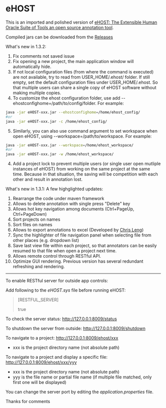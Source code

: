 # eHOST

This is an imported and polished version of [eHOST: The Extensible Human Oracle Suite of Tools an open source annotation tool](https://code.google.com/archive/p/ehost/).

Compiled jars can be downloaded from the [Releases](https://github.com/jianlins/ehost/releases)

What's new in 1.3.2:
1. Fix comments not saved issue
2. Fix opening a new project, the main application window will automatically hide.
3. If not local configuration files (from where the command is executed) are not available, try to read from USER_HOME/.ehost/ folder. If still empty, set the default configuration files under USER_HOME/.ehost. So that multiple users can share a single copy of eHOST software without making multiple copies.
4. To customize the ehost configuration folder, use add --ehostconfighome=/path/to/config/folder. For example: 
```bash
java -jar eHOST-xxx.jar --ehostconfighome=/home/ehost_config/
#or
java -jar eHOST-xxx.jar -c /home/ehost_config/
```
5. Similarly, you can also use command argument to set workspace when open eHOST, using --workspace=/path/to/workspace. For example:
```bash
java -jar eHOST-xxx.jar --workspace=/home/ehost_workspace/
#or
java -jar eHOST-xxx.jar -w /home/ehost_workspace/
```
4. Add a project lock to prevent multiple users (or single user open mutliple instances of eHOST) from working on the same project at the same time. Because in that situation, the saving will be competition with each other and result in annotation lost.


What's new in 1.3.1:
A few highglighted updates: 
1. Rearrange the code under maven framework
2. Allows to delete annotation with single press "Delete" key
3. Allows hot key navigation among documents (Ctrl+PageUp, Ctrl+PageDown)
4. Sort projects on names
5. Sort files on names
6. Allows to export annotations to excel (Developed by [Chris Leng](https://github.com/chrisleng/ehost))
7. Sync the highlighter of file navigation panel when selecting file from other places (e.g. dropdown list)
8. Save last view file within each project, so that annotators can be easily resumed to that file when open a project next time.
9. Allows remote control through RESTful API.
10. Optimize GUI rendering. Previous version has several redundant refreshing and rendering.

******
To enable RESTful server for outside app controls:

Add following to the *eHOST.sys* file before running eHOST:
> [RESTFUL_SERVER]
>
> true

To check the server status:
http://127.0.0.1:8009/status

To shutdown the server from outside:
http://127.0.0.1:8009/shutdown

To navigate to a project:
http://127.0.0.1:8009/ehost/xxx
* xxx is the project directory name (not absolute path)

To navigate to a project and display a specific file:
http://127.0.0.1:8009/ehost/xxx/yyy
* xxx is the project directory name (not absolute path)
* yyy is the file name or partial file name (if multiple file matched, only first one will be displayed)

You can change the server port by editing the *application.properties* file.

Thanks for comments
